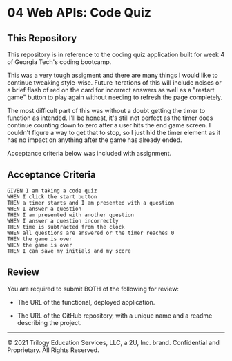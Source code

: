 # 04 Web APIs: Code Quiz

## This Repository

This repository is in reference to the coding quiz application built for week 4 of Georgia Tech's coding bootcamp. 

This was a very tough assigment and there are many things I would like to continue tweaking style-wise. Future iterations of this will include noises or a brief flash of red on the card for incorrect answers as well as a "restart game" button to play again without needing to refresh the page completely.

The most difficult part of this was without a doubt getting the timer to function as intended. I'll be honest, it's still not perfect as the timer does continue counting down to zero after a user hits the end game screen. I couldn't figure a way to get that to stop, so I just hid the timer element as it has no impact on anything after the game has already ended. 

Acceptance criteria below was included with assignment.

## Acceptance Criteria

```
GIVEN I am taking a code quiz
WHEN I click the start button
THEN a timer starts and I am presented with a question
WHEN I answer a question
THEN I am presented with another question
WHEN I answer a question incorrectly
THEN time is subtracted from the clock
WHEN all questions are answered or the timer reaches 0
THEN the game is over
WHEN the game is over
THEN I can save my initials and my score
```



## Review

You are required to submit BOTH of the following for review:

* The URL of the functional, deployed application.

* The URL of the GitHub repository, with a unique name and a readme describing the project.

---

© 2021 Trilogy Education Services, LLC, a 2U, Inc. brand. Confidential and Proprietary. All Rights Reserved.
